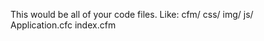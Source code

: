 This would be all of your code files. Like:
  cfm/ 
  css/
  img/
  js/  
  Application.cfc 
  index.cfm